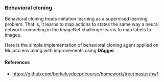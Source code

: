 ### Behavioral cloning

Behavioral cloning treats imitation learning as a supervised learning problem. That is, it learns to map actions to states the same way a neural network competing in the ImageNet challenge learns to map labels to images. 

Here is the simple implementation of behavioral cloning agent applied on Mujoco env along with improvements using **DAgger**.

#### References
* https://github.com/berkeleydeeprlcourse/homework/tree/master/hw1
